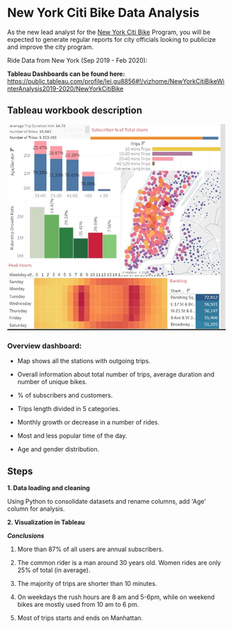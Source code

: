 # New York Citi Bike Data Analysis

As the new lead analyst for the [New York Citi Bike](https://en.wikipedia.org/wiki/Citi_Bike) Program, you will be expected to generate regular reports for city officials looking to publicize and improve the city program.

Ride Data from New York (Sep 2019 - Feb 2020):

**Tableau Dashboards can be found here:**
https://public.tableau.com/profile/lei.gu8856#!/vizhome/NewYorkCitiBikeWinterAnalysis2019-2020/NewYorkCitiBike


## Tableau workbook description
![Dashboard](Dashboard.JPG)

### Overview dashboard:

* Map shows all the stations with outgoing trips.

* Overall information about total number of trips, average duration and number of unique bikes.

* % of subscribers and customers.

* Trips length divided in 5 categories.

* Monthly growth or decrease in a number of rides.

* Most and less popular time of the day.

* Age and gender distribution.


## Steps

**1. Data loading and cleaning**

Using Python to consolidate datasets and rename columns, add 'Age' column for analysis.

**2. Visualization in Tableau**

***Conclusions***

1. More than 87% of all users are annual subscribers.

2. The common rider is a man around 30 years old. Women rides are only 25% of total (in average).

3. The majority of trips are shorter than 10 minutes.

4. On weekdays the rush hours are 8 am and 5-6pm, while on weekend bikes are mostly used from 10 am to 6 pm.

5. Most of trips starts and ends on Manhattan.

